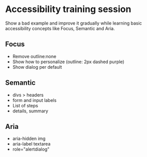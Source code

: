 # Accessibility training session
Show a bad example and improve it gradually while learning basic accessibility concepts like Focus, Semantic and Aria.


## Focus
- Remove outline:none
- Show how to personalize (outline: 2px dashed purple)
- Show dialog per default

## Semantic
- divs > headers
- form and input labels
- List of steps
- details, summary

## Aria
- aria-hidden img
- aria-label textarea
- role="alertdialog"
